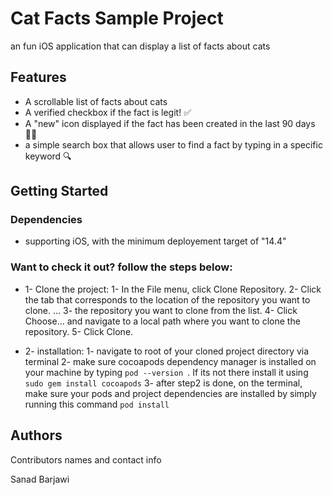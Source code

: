 # Cat Facts Sample Project

an fun iOS application that can display a list of facts about cats

## Features

* A scrollable list of facts about cats
* A verified checkbox if the fact is legit! ✅
* A "new" icon displayed if the fact has been created in the last 90 days 🙌🏼
* a simple search box that allows user to find a fact by typing in a specific keyword 🔍

## Getting Started

### Dependencies

* supporting iOS, with the minimum deployement target of "14.4"

### Want to check it out? follow the steps below:
* 1- Clone the project:
1- In the File menu, click Clone Repository.
2- Click the tab that corresponds to the location of the repository you want to clone. ...
3- the repository you want to clone from the list.
4- Click Choose... and navigate to a local path where you want to clone the repository.
5- Click Clone.

* 2- installation:
1- navigate to root of your cloned project directory via terminal
2- make sure cocoapods dependency manager is installed on your machine by typing ```pod --version ```. If its not there install it using ```sudo gem install cocoapods```
3- after step2 is done, on the terminal, make sure your pods and project dependencies are installed by simply running this command ```pod install```



## Authors

Contributors names and contact info

Sanad Barjawi

